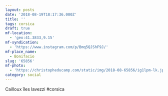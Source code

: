 ```yaml
---
layout: posts
date: '2018-08-19T18:17:36.000Z'
title: ''
tags: corsica
draft: true
mf-location:
  - 'geo:41.3833,9.15'
mf-syndication:
  - 'https://www.instagram.com/p/Bmq5QJShF9J/'
mf-place_name:
  - Bonifacio
slug: '65856'
mf-photo:
  - 'https://christopheducamp.com/static/img/2018-08-65856/ig1lpm-lk.jpg'
category: social
---
```

Cailloux îles lavezzi #corsica
